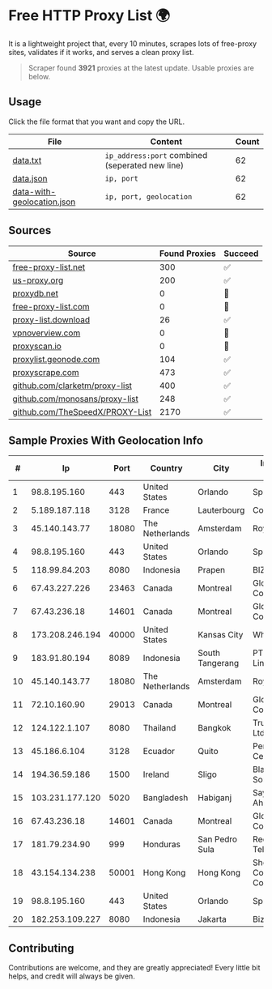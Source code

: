 
# Free HTTP Proxy List 🌍

It is a lightweight project that, every 10 minutes, scrapes lots of free-proxy sites, validates if it works, and serves a clean proxy list.


> Scraper found **3921** proxies at the latest update. Usable proxies are below.

## Usage

Click the file format that you want and copy the URL.


|File|Content|Count|
|----|-------|-----|
|[data.txt](https://raw.githubusercontent.com/themiralay/Proxy-List-World/master/data.txt)|`ip_address:port` combined (seperated new line)|62|
|[data.json](https://raw.githubusercontent.com/themiralay/Proxy-List-World/master/data.json)|`ip, port`|62|
|[data-with-geolocation.json](https://raw.githubusercontent.com/themiralay/Proxy-List-World/master/data-with-geolocation.json)|`ip, port, geolocation`|62|

## Sources

|Source|Found Proxies|Succeed|
|------|-------------|-------|
|[free-proxy-list.net](https://free-proxy-list.net)|300|✅|
|[us-proxy.org](https://www.us-proxy.org)|200|✅|
|[proxydb.net](http://proxydb.net)|0|🚫|
|[free-proxy-list.com](https://free-proxy-list.com/?page=&port=&type%5B%5D=http&type%5B%5D=https&up_time=0&search=Search)|0|🚫|
|[proxy-list.download](https://www.proxy-list.download/HTTP)|26|✅|
|[vpnoverview.com](https://vpnoverview.com/privacy/anonymous-browsing/free-proxy-servers)|0|🚫|
|[proxyscan.io](https://www.proxyscan.io)|0|🚫|
|[proxylist.geonode.com](https://proxylist.geonode.com/api/proxy-list?limit=300&page=1&sort_by=lastChecked&sort_type=desc&protocols=http,https)|104|✅|
|[proxyscrape.com](https://api.proxyscrape.com/v2/?request=displayproxies&protocol=http&timeout=10000&country=all&ssl=all&anonymity=all)|473|✅|
|[github.com/clarketm/proxy-list](https://raw.githubusercontent.com/clarketm/proxy-list/master/proxy-list-raw.txt)|400|✅|
|[github.com/monosans/proxy-list](https://raw.githubusercontent.com/monosans/proxy-list/main/proxies/http.txt)|248|✅|
|[github.com/TheSpeedX/PROXY-List](https://raw.githubusercontent.com/TheSpeedX/PROXY-List/master/http.txt)|2170|✅|


## Sample Proxies With Geolocation Info

|#|Ip|Port|Country|City|Internet Service Provider|
|-|--|----|-------|----|-------------------------|
|1|98.8.195.160|443|United States|Orlando|Spectrum|
|2|5.189.187.118|3128|France|Lauterbourg|Contabo GmbH|
|3|45.140.143.77|18080|The Netherlands|Amsterdam|RoyaleHosting BV|
|4|98.8.195.160|443|United States|Orlando|Spectrum|
|5|118.99.84.203|8080|Indonesia|Prapen|BIZNET|
|6|67.43.227.226|23463|Canada|Montreal|GloboTech Communications|
|7|67.43.236.18|14601|Canada|Montreal|GloboTech Communications|
|8|173.208.246.194|40000|United States|Kansas City|WholeSale Internet|
|9|183.91.80.194|8089|Indonesia|South Tangerang|PT Aplikanusa Lintasarta|
|10|45.140.143.77|18080|The Netherlands|Amsterdam|RoyaleHosting BV|
|11|72.10.160.90|29013|Canada|Montreal|GloboTech Communications|
|12|124.122.1.107|8080|Thailand|Bangkok|True Internet Co., Ltd.|
|13|45.186.6.104|3128|Ecuador|Quito|Perez Tito Julio Cesar|
|14|194.36.59.186|1500|Ireland|Sligo|Blacknight Internet Solutions Limited|
|15|103.231.177.120|5020|Bangladesh|Habiganj|Sayed Farhad Ahmed|
|16|67.43.236.18|14601|Canada|Montreal|GloboTech Communications|
|17|181.79.234.90|999|Honduras|San Pedro Sula|Redes y Telecomunicaciones|
|18|43.154.134.238|50001|Hong Kong|Hong Kong|Shenzhen Tencent Computer Systems Company Limited|
|19|98.8.195.160|443|United States|Orlando|Spectrum|
|20|182.253.109.227|8080|Indonesia|Jakarta|Biznet Metronet|



## Contributing

Contributions are welcome, and they are greatly appreciated! Every
little bit helps, and credit will always be given.

